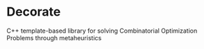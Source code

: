 # Decorate
C++ template-based library for solving Combinatorial Optimization Problems through metaheuristics
